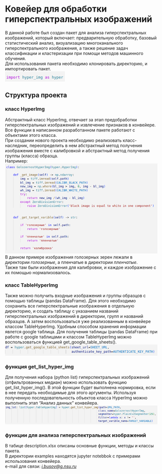 # Ковейер для обработки гиперспектральных изображений
В данной работе был создан пакет для анализа гиперспектральных изображений, который включает: предварительную обработку, базовый статистический анализ, визуализацию многоканального гиперспектрального изображения, а также решение задач классификации и кластеризации при помощи методов машинного обучения.   
Для использования пакета необходимо клонировать директорию, и импортировать пакет.  
![import](https://github.com/igor2704/Hyperspectral_images/blob/main/images/import.png)  
## Структура проекта
### класс HyperImg
Абстрактный класс HyperImg, отвечает за этап предобработки гиперспектральных изображений и извлечение признаков в конвейере. Все функции в написанном разработанном пакете работают с объектами этого класса.  
При создании нового проекта необходимо реализовать класс-наследник, переопределить в нем абстрактный метод получения изображения вместе с калибровкой и абстрактный метод получения группы (класса) образца.    
Например:  
![example subclass](https://github.com/igor2704/Hyperspectral_images/blob/main/images/subclass_example.png)  
В данном примере изображения голозерных зерен лежали в директории *голозерные*, а пленчатые в директории *пленчатые*.  
Также там были изображения для калибровки, и каждое изображение с их помощью нормализовалось.
### класс TableHyperImg
Также можно получить входные изображения и группы образцов с помощью таблицы (pandas DataFrame). Для этого необходимо сохранить все гиперспектральные изображения в отдельную директорию, и создать таблицу с указанием названий гиперспектральных изображений в директории, групп и названий образцов. А затем воспользоваться уже реализованным в конвейере классом TableHyperImg. Удобным способом хранения информации явлется google таблица. Для получения таблицы (pandas DataFrame) при работе с google таблицами и классом TableHyperImg можно воспользоваться функцией get_google_table_sheets().  
![google table](https://github.com/igor2704/Hyperspectral_images/blob/main/images/google_table.png)  
### функция get_list_hyper_img
Для получения набора (python list) гиперспектральных изображений (отфильтрованных медиан) можно использовать функцию get_list_hyper_img(). В этой функции будет выполнена нормировка, если в нее передать необходимые для этого аргументы. Используя полученную последовательность объектов класса HyperImg можно выполнить этап “Анализ данных” конвейера.  
![get_list_hyper_img](https://github.com/igor2704/Hyperspectral_images/blob/main/images/get_list_hyper_img.png)  
### функции для анализа гиперспектральных изображений
В табице description.xlsx описаны основные функции, методы и классы пакета.  
В директории examples находятся jupyter notebbok с примерами использования конвейера.  
e-mail для связи: *i.busov@g.nsu.ru*
